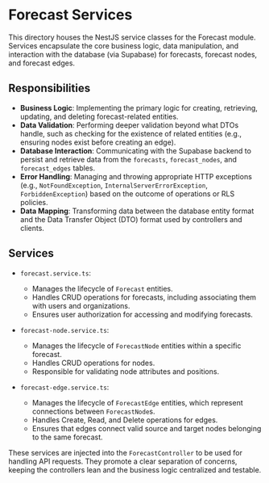 # Forecast Services

This directory houses the NestJS service classes for the Forecast module. Services encapsulate the core business logic, data manipulation, and interaction with the database (via Supabase) for forecasts, forecast nodes, and forecast edges.

## Responsibilities

-   **Business Logic**: Implementing the primary logic for creating, retrieving, updating, and deleting forecast-related entities.
-   **Data Validation**: Performing deeper validation beyond what DTOs handle, such as checking for the existence of related entities (e.g., ensuring nodes exist before creating an edge).
-   **Database Interaction**: Communicating with the Supabase backend to persist and retrieve data from the `forecasts`, `forecast_nodes`, and `forecast_edges` tables.
-   **Error Handling**: Managing and throwing appropriate HTTP exceptions (e.g., `NotFoundException`, `InternalServerErrorException`, `ForbiddenException`) based on the outcome of operations or RLS policies.
-   **Data Mapping**: Transforming data between the database entity format and the Data Transfer Object (DTO) format used by controllers and clients.

## Services

-   `forecast.service.ts`:
    -   Manages the lifecycle of `Forecast` entities.
    -   Handles CRUD operations for forecasts, including associating them with users and organizations.
    -   Ensures user authorization for accessing and modifying forecasts.

-   `forecast-node.service.ts`:
    -   Manages the lifecycle of `ForecastNode` entities within a specific forecast.
    -   Handles CRUD operations for nodes.
    -   Responsible for validating node attributes and positions.

-   `forecast-edge.service.ts`:
    -   Manages the lifecycle of `ForecastEdge` entities, which represent connections between `ForecastNode`s.
    -   Handles Create, Read, and Delete operations for edges.
    -   Ensures that edges connect valid source and target nodes belonging to the same forecast.

These services are injected into the `ForecastController` to be used for handling API requests. They promote a clear separation of concerns, keeping the controllers lean and the business logic centralized and testable. 
